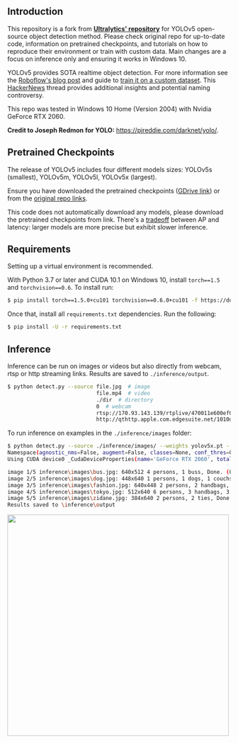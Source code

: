 ## Introduction

This repository is a fork from [**Ultralytics' repository**](https://github.com/ultralytics/yolov5) for YOLOv5 open-source object detection method. Please check original repo for up-to-date code, information on pretrained checkpoints, and tutorials on how to reproduce their environment or train with custom data. Main changes are a focus on inference only and ensuring it works in Windows 10.

YOLOv5 provides SOTA realtime object detection. For more information see the [Roboflow's blog post](https://blog.roboflow.ai/yolov5-is-here/) and guide to [train it on a custom dataset](https://blog.roboflow.ai/how-to-train-yolov5-on-a-custom-dataset/). This [HackerNews]() thread provides additional insights and potential naming controversy. 

This repo was tested in Windows 10 Home (Version 2004) with Nvidia GeForce RTX 2060.

**Credit to Joseph Redmon for YOLO:** https://pjreddie.com/darknet/yolo/.


## Pretrained Checkpoints

The release of YOLOv5 includes four different models sizes: YOLOv5s (smallest), YOLOv5m, YOLOv5l, YOLOv5x (largest).

Ensure you have downloaded the pretrained checkpoints ([GDrive link](https://drive.google.com/drive/folders/1zzc230IK3s0AB3Pvi2UF30JQYDm2rDpW?usp=sharing)) or from the [original repo links](https://drive.google.com/drive/folders/1Drs_Aiu7xx6S-ix95f9kNsA6ueKRpN2J).

This code does not automatically download any models, please download the pretrained checkpoints from link. There's a [tradeoff](https://user-images.githubusercontent.com/26833433/84200349-729f2680-aa5b-11ea-8f9a-604c9e01a658.png) between AP and latency: larger models are more precise but exhibit slower inference. 


## Requirements

Setting up a virtual environment is recommended.

With Python 3.7 or later and CUDA 10.1 on Windows 10, install `torch==1.5` and `torchvision==0.6`. To install run:

```bash
$ pip install torch==1.5.0+cu101 torchvision==0.6.0+cu101 -f https://download.pytorch.org/whl/torch_stable.html
```

Once that, install all `requirements.txt` dependencies. Run the following:

```bash
$ pip install -U -r requirements.txt
```


## Inference

Inference can be run on images or videos but also directly from webcam, rtsp or http streaming links. Results are saved to `./inference/output`.

```bash
$ python detect.py --source file.jpg  # image 
                            file.mp4  # video
                            ./dir  # directory
                            0  # webcam
                            rtsp://170.93.143.139/rtplive/470011e600ef003a004ee33696235daa  # rtsp stream
                            http://qthttp.apple.com.edgesuite.net/1010qwoeiuryfg/sl.m3u8  # http stream
```

To run inference on examples in the `./inference/images` folder:

```bash
$ python detect.py --source ./inference/images/ --weights yolov5x.pt --conf 0.4
Namespace(agnostic_nms=False, augment=False, classes=None, conf_thres=0.4, device='', fourcc='mp4v', half=False, img_size=640, iou_thres=0.5, output='inference/output', save_txt=False, source='./inference/images/', view_img=False, weights='yolov5x.pt')
Using CUDA device0 _CudaDeviceProperties(name='GeForce RTX 2060', total_memory=6144MB)

image 1/5 inference\images\bus.jpg: 640x512 4 persons, 1 buss, Done. (0.072s)
image 2/5 inference\images\dog.jpg: 448x640 1 persons, 1 dogs, 1 couchs, Done. (0.057s)
image 3/5 inference\images\fashion.jpg: 640x448 2 persons, 2 handbags, Done. (0.058s)
image 4/5 inference\images\tokyo.jpg: 512x640 6 persons, 3 handbags, 3 ties, 1 books, Done. (0.056s)
image 5/5 inference\images\zidane.jpg: 384x640 2 persons, 2 ties, Done. (0.047s)
Results saved to \inference\output
```

<img src="https://user-images.githubusercontent.com/16304630/84706283-99c29000-af54-11ea-901b-f86bb3db9690.jpg" width="500">  
